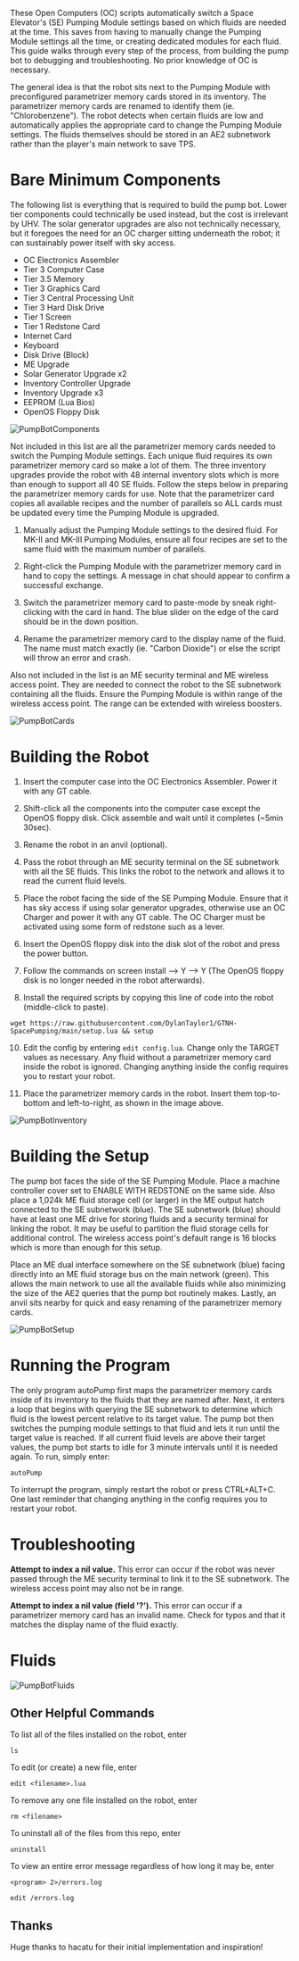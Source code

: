 These Open Computers (OC) scripts automatically switch a Space Elevator's (SE) Pumping Module settings based on which fluids are needed at the time. This saves from having to manually change the Pumping Module settings all the time, or creating dedicated modules for each fluid. This guide walks through every step of the process, from building the pump bot to debugging and troubleshooting. No prior knowledge of OC is necessary.

The general idea is that the robot sits next to the Pumping Module with preconfigured parametrizer memory cards stored in its inventory. The parametrizer memory cards are renamed to identify them (ie. "Chlorobenzene"). The robot detects when certain fluids are low and automatically applies the appropriate card to change the Pumping Module settings. The fluids themselves should be stored in an AE2 subnetwork rather than the player's main network to save TPS.

# Bare Minimum Components

The following list is everything that is required to build the pump bot. Lower tier components could technically be used instead, but the cost is irrelevant by UHV. The solar generator upgrades are also not technically necessary, but it foregoes the need for an OC charger sitting underneath the robot; it can sustainably power itself with sky access.

- OC Electronics Assembler
- Tier 3 Computer Case
- Tier 3.5 Memory
- Tier 3 Graphics Card
- Tier 3 Central Processing Unit
- Tier 3 Hard Disk Drive
- Tier 1 Screen
- Tier 1 Redstone Card
- Internet Card
- Keyboard
- Disk Drive (Block)
- ME Upgrade
- Solar Generator Upgrade x2
- Inventory Controller Upgrade
- Inventory Upgrade x3
- EEPROM (Lua Bios)
- OpenOS Floppy Disk

![PumpBotComponents](media/PumpBotComponents.png?)

Not included in this list are all the parametrizer memory cards needed to switch the Pumping Module settings. Each unique fluid requires its own parametrizer memory card so make a lot of them. The three inventory upgrades provide the robot with 48 internal inventory slots which is more than enough to support all 40 SE fluids. Follow the steps below in preparing the parametrizer memory cards for use. Note that the parametrizer card copies all available recipes and the number of parallels so ALL cards must be updated every time the Pumping Module is upgraded.

  1. Manually adjust the Pumping Module settings to the desired fluid. For MK-II and MK-III Pumping Modules, ensure all four recipes are set to the same fluid with the maximum number of parallels.

  2. Right-click the Pumping Module with the parametrizer memory card in hand to copy the settings. A message in chat should appear to confirm a successful exchange.

  3. Switch the parametrizer memory card to paste-mode by sneak right-clicking with the card in hand. The blue slider on the edge of the card should be in the down position.

  4. Rename the parametrizer memory card to the display name of the fluid. The name must match exactly (ie. "Carbon Dioxide") or else the script will throw an error and crash.

Also not included in the list is an ME security terminal and ME wireless access point. They are needed to connect the robot to the SE subnetwork containing all the fluids. Ensure the Pumping Module is within range of the wireless access point. The range can be extended with wireless boosters.

![PumpBotCards](media/PumpBotCards.png?)

# Building the Robot

  1. Insert the computer case into the OC Electronics Assembler. Power it with any GT cable.

  2. Shift-click all the components into the computer case except the OpenOS floppy disk. Click assemble and wait until it completes (~5min 30sec).

  3. Rename the robot in an anvil (optional).

  4. Pass the robot through an ME security terminal on the SE subnetwork with all the SE fluids. This links the robot to the network and allows it to read the current fluid levels.

  5. Place the robot facing the side of the SE Pumping Module. Ensure that it has sky access if using solar generator upgrades, otherwise use an OC Charger and power it with any GT cable. The OC Charger must be activated using some form of redstone such as a lever.

  6. Insert the OpenOS floppy disk into the disk slot of the robot and press the power button.

  7. Follow the commands on screen install --> Y --> Y (The OpenOS floppy disk is no longer needed in the robot afterwards).

  8. Install the required scripts by copying this line of code into the robot (middle-click to paste).

    wget https://raw.githubusercontent.com/DylanTaylor1/GTNH-SpacePumping/main/setup.lua && setup

  10. Edit the config by entering ```edit config.lua```. Change only the TARGET values as necessary. Any fluid without a parametrizer memory card inside the robot is ignored. Changing anything inside the config requires you to restart your robot.

  11. Place the parametrizer memory cards in the robot. Insert them top-to-bottom and left-to-right, as shown in the image above.

![PumpBotInventory](media/PumpBotInventory.png?)

# Building the Setup

The pump bot faces the side of the SE Pumping Module. Place a machine controller cover set to ENABLE WITH REDSTONE on the same side. Also place a 1,024k ME fluid storage cell (or larger) in the ME output hatch connected to the SE subnetwork (blue). The SE subnetwork (blue) should have at least one ME drive for storing fluids and a security terminal for linking the robot. It may be useful to partition the fluid storage cells for additional control. The wireless access point's default range is 16 blocks which is more than enough for this setup.

Place an ME dual interface somewhere on the SE subnetwork (blue) facing directly into an ME fluid storage bus on the main network (green). This allows the main network to use all the available fluids while also minimizing the size of the AE2 queries that the pump bot routinely makes. Lastly, an anvil sits nearby for quick and easy renaming of the parametrizer memory cards.

![PumpBotSetup](media/PumpBotSetup.png?)

# Running the Program

The only program autoPump first maps the parametrizer memory cards inside of its inventory to the fluids that they are named after. Next, it enters a loop that begins with querying the SE subnetwork to determine which fluid is the lowest percent relative to its target value. The pump bot then switches the pumping module settings to that fluid and lets it run until the target value is reached. If all current fluid levels are above their target values, the pump bot starts to idle for 3 minute intervals until it is needed again. To run, simply enter:

    autoPump

To interrupt the program, simply restart the robot or press CTRL+ALT+C. One last reminder that changing anything in the config requires you to restart your robot.

# Troubleshooting

**Attempt to index a nil value.** This error can occur if the robot was never passed through the ME security terminal to link it to the SE subnetwork. The wireless access point may also not be in range.

**Attempt to index a nil value (field '?').** This error can occur if a parametrizer memory card has an invalid name. Check for typos and that it matches the display name of the fluid exactly.

# Fluids

![PumpBotFluids](media/PumpBotFluids.png?)

## Other Helpful Commands

To list all of the files installed on the robot, enter

    ls

To edit (or create) a new file, enter

    edit <filename>.lua

To remove any one file installed on the robot, enter

    rm <filename>

To uninstall all of the files from this repo, enter

    uninstall

To view an entire error message regardless of how long it may be, enter

    <program> 2>/errors.log

    edit /errors.log

## Thanks
Huge thanks to hacatu for their initial implementation and inspiration!
